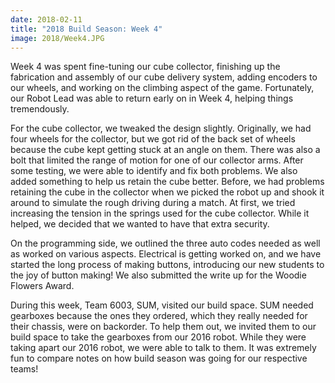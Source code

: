 ```yaml
---
date: 2018-02-11
title: "2018 Build Season: Week 4"
image: 2018/Week4.JPG
---
```


Week 4 was spent fine-tuning our cube collector, finishing up the fabrication and assembly of our cube delivery system, adding encoders to our wheels, and working on the climbing aspect of the game. Fortunately, our Robot Lead was able to return early on in Week 4, helping things tremendously.

For the cube collector, we tweaked the design slightly. Originally, we had four wheels for the collector, but we got rid of the back set of wheels because the cube kept getting stuck at an angle on them. There was also a bolt that limited the range of motion for one of our collector arms. After some testing, we were able to identify and fix both problems. We also added something to help us retain the cube better. Before, we had problems retaining the cube in the collector when we picked the robot up and shook it around to simulate the rough driving during a match. At first, we tried increasing the tension in the springs used for the cube collector. While it helped, we decided that we wanted to have that extra security.

On the programming side, we outlined the three auto codes needed as well as worked on various aspects. Electrical is getting worked on, and we have started the long process of making buttons, introducing our new students to the joy of button making! We also submitted the write up for the Woodie Flowers Award.

During this week, Team 6003, SUM, visited our build space. SUM needed gearboxes because the ones they ordered, which they really needed for their chassis, were on backorder. To help them out, we invited them to our build space to take the gearboxes from our 2016 robot. While they were taking apart our 2016 robot, we were able to talk to them. It was extremely fun to compare notes on how build season was going for our respective teams!
